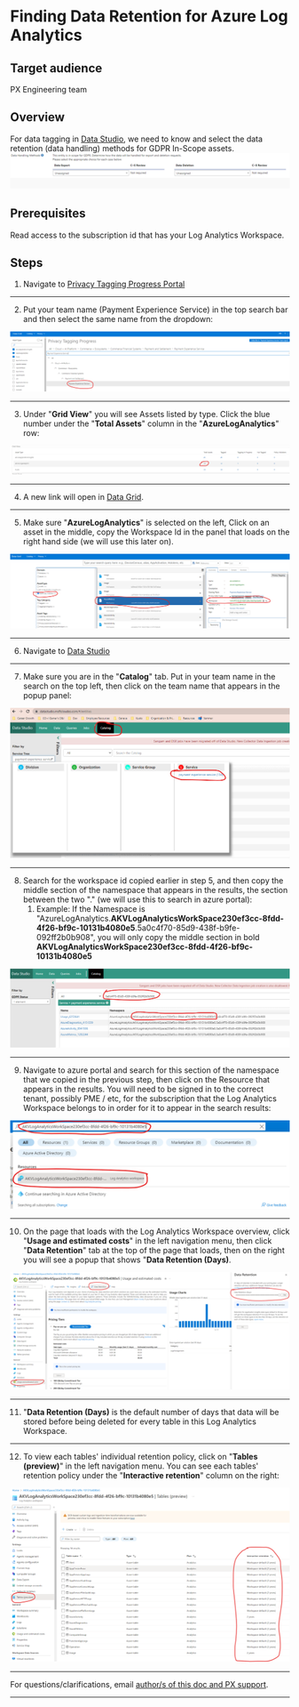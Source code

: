 # Finding Data Retention for Azure Log Analytics

## Target audience
PX Engineering team

## Overview
For data tagging in [Data Studio](https://datastudio.msftcloudes.com/), we need to know and select the data retention (data handling) methods for GDPR In-Scope assets.
![Data Studio Data Retention Screen](../images/operations/data-retention-screen.png)

## Prerequisites
Read access to the subscription id that has your Log Analytics Workspace.  

## Steps
1. Navigate to [Privacy Tagging Progress Portal](https://datagrid.microsoft.com/Tagging/Report/all)  

---

2. Put your team name (Payment Experience Service) in the top search bar and then select the same name from the dropdown:  

![Privacy Tagging Progress Portal Team Search](../images/operations/data-retention-team-search.png)  

---

3. Under "**Grid View**" you will see Assets listed by type. Click the blue number under the "**Total Assets**" column in the "**AzureLogAnalytics**" row:  

![Privacy Tagging Progress Portal Grid View](../images/operations/data-retention-grid-view.png)  

---

4. A new link will open in [Data Grid](https://datagrid.microsoft.com/CatalogManager/DataDiscovery).

---

5. Make sure "**AzureLogAnalytics**" is selected on the left, Click on an asset in the middle, copy the Workspace Id in the panel that loads on the right hand side (we will use this later on).  

![Data Grid AzureLogAnalytics Assets View](../images/operations/data-retention-data-grid.png)  

---

6. Navigate to [Data Studio](https://datastudio.msftcloudes.com/#/entities)  

---

7. Make sure you are in the "**Catalog**" tab. Put in your team name in the search on the top left, then click on the team name that appears in the popup panel:  

![Data Studio team search](../images/operations/data-retention-data-studio-team-search.png)  

---

8. Search for the workspace id copied earlier in step 5, and then copy the middle section of the namespace that appears in the results, the section between the two "." (we will use this to search in azure portal):
    1. Example: If the Namespace is "AzureLogAnalytics.**AKVLogAnalyticsWorkSpace230ef3cc-8fdd-4f26-bf9c-10131b4080e5**.5a0c4f70-85d9-438f-b9fe-092ff2b0b908", you will only copy the middle section in bold **AKVLogAnalyticsWorkSpace230ef3cc-8fdd-4f26-bf9c-10131b4080e5**  

![Data Studio Workspace ID Search](../images/operations/data-retention-data-studio-workspace-id-search.png)  

---

9. Navigate to azure portal and search for this section of the namespace that we copied in the previous step, then click on the Resource that appears in the results. You will need to be signed in to the correct tenant, possibly PME / etc, for the subscription that the Log Analytics Workspace belongs to in order for it to appear in the search results:  

![Azure Portal search for Log Analytics Workspace ID](../images/operations/data-retention-azure-workplace-search.png)  

---

10. On the page that loads with the Log Analytics Workspace overview, click "**Usage and estimated costs**" in the left navigation menu, then click "**Data Retention**" tab at the top of the page that loads, then on the right you will see a popup that shows "**Data Retention (Days)**.  

![Azure Portal Log Analytics Data Retention View](../images/operations/data-retention-click-usage-and-costs.png)  

---

11. "**Data Retention (Days)** is the default number of days that data will be stored before being deleted for every table in this Log Analytics Workspace.  

---

12. To view each tables' individual retention policy, click on "**Tables (preview)**" in the left navigation menu. You can see each tables' retention policy under the "**Interactive retention**" column on the right:  

![Azure Portal Log Analytics Table Preview](../images/operations/data-retention-azure-tables-preview.png)


---
For questions/clarifications, email [author/s of this doc and PX support](mailto:mccordmatt@microsoft.com?cc=PXSupport@microsoft.com&subject=Docs%20-%20operations/data-retention.md).

---